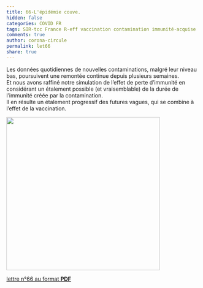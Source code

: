 ```yaml
---
title: 66-L'épidémie couve.
hidden: false
categories: COVID FR
tags: SIR-tcc France R-eff vaccination contamination immunité-acquise
comments: true
author: corona-circule
permalink: let66
share: true
---
```


<link rel="stylesheet" href="../assets/css/style.css">

Les données quotidiennes de nouvelles contaminations, malgré leur niveau bas, poursuivent une remontée continue depuis plusieurs semaines. <br/>
Et nous avons raffiné notre simulation de l’effet de perte d’immunité en considérant un étalement possible (et vraisemblable) de la durée de l’immunité créée par la contamination. <br/>
Il en résulte un étalement progressif des futures vagues, qui se combine à l’effet de la vaccination.<br/>

<img src='/lettres/images/img-66.png' width='400px'/>

[lettre n°66 au format __PDF__](/lettres/resources/pdf/lettre-66.pdf)

